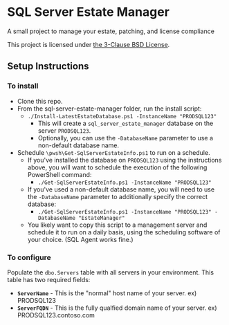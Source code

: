 # SQL Server Estate Manager

A small project to manage your estate, patching, and license compliance

This project is licensed under [the 3-Clause BSD License](LICENSE).


## Setup Instructions
### To install
* Clone this repo.
* From the sql-server-estate-manager folder, run the install script:
  * `./Install-LatestEstateDatabase.ps1 -InstanceName "PRODSQL123"`
    * This will create a `sql_server_estate_manager` database on the server `PRODSQL123`. 
    * Optionally, you can use the `-DatabaseName` parameter to use a non-default database name.
* Schedule `\pwsh\Get-SqlServerEstateInfo.ps1` to run on a schedule.
  * If you've installed the database on `PRODSQL123` using the instructions above, you will want to schedule the execution of the following PowerShell command:
    * `./Get-SqlServerEstateInfo.ps1 -InstanceName "PRODSQL123"`
  * If you've used a non-default database name, you will need to use the `-DatabaseName` parameter to additionally specify the correct database:
    * `./Get-SqlServerEstateInfo.ps1 -InstanceName "PRODSQL123" -DatabaseName "EstateManager"`
  * You likely want to copy this script to a management server and schedule it to run on a daily basis, using the scheduling software of your choice. (SQL Agent works fine.)


### To configure
Populate the `dbo.Servers` table with all servers in your environment. This table has two required fields: 
* **`ServerName`** - This is the "normal" host name of your server. ex) PRODSQL123
* **`ServerFQDN`** - This is the fully qualfied domain name of your server. ex) PRODSQL123.contoso.com

